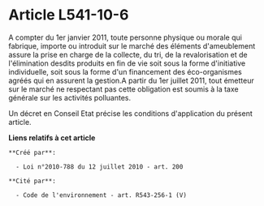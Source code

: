 # Article L541-10-6

A compter du 1er janvier 2011, toute  personne physique ou morale qui fabrique, importe ou introduit sur le  marché des
éléments d'ameublement assure la prise en charge de la  collecte, du tri, de la revalorisation et de l'élimination desdits
produits en fin de vie soit sous la forme d'initiative individuelle,  soit sous la forme d'un financement des éco-organismes
agréés qui en  assurent la gestion.A partir du 1er juillet 2011, tout émetteur sur le  marché ne respectant pas cette
obligation est soumis à la taxe générale  sur les activités polluantes. 

Un décret en  Conseil Etat précise les conditions d'application du présent article.

**Liens relatifs à cet article**

	**Créé par**:

	  - Loi n°2010-788 du 12 juillet 2010 - art. 200

	**Cité par**:

	  - Code de l'environnement - art. R543-256-1 (V)
